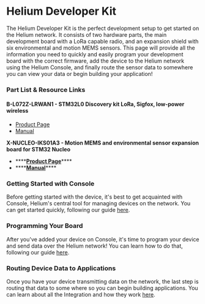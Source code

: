 # Helium Developer Kit

The Helium Developer Kit is the perfect development setup to get started on the Helium network. It consists of two hardware parts, the main development board with a LoRa capable radio, and an expansion shield with six environmental and motion MEMS sensors. This page will provide all the information you need to quickly and easily program your development board with the correct firmware, add the device to the Helium network using the Helium Console, and finally route the sensor data to somewhere you can view your data or begin building your application!

### Part List & Resource Links

#### B-L072Z-LRWAN1 - **STM32L0 Discovery kit LoRa, Sigfox, low-power wireless**

* [Product Page](https://www.st.com/en/evaluation-tools/b-l072z-lrwan1.html)
* [Manual](https://www.st.com/resource/en/user_manual/dm00352032-getting-started-with-ultralowpower-stm32l0-and-lora-discovery-kit-stmicroelectronics.pdf)

**X-NUCLEO-IKS01A3 - Motion MEMS and environmental sensor expansion board for STM32 Nucleo**

* \*\*\*\*[**Product Page**](https://www.st.com/en/ecosystems/x-nucleo-iks01a3.html)\*\*\*\*
* \*\*\*\*[**Manual**](https://www.st.com/resource/en/user_manual/dm00601501-getting-started-with-the-xnucleoiks01a3-motion-mems-and-environmental-sensor-expansion-board-for-stm32-nucleo-stmicroelectronics.pdf)\*\*\*\*

### Getting Started with Console

Before getting started with the device, it's best to get acquainted with Console, Helium's central tool for managing devices on the network. You can get started quickly, following our guide [here](../console/quickstart.md).

### Programming Your Board

After you've added your device on Console, it's time to program your device and send data over the Helium network! You can learn how to do that, following our guide [here](arduino-quickstart/st-discovery-lrwan1.md).

### Routing Device Data to Applications

Once you have your device transmitting data on the network, the last step is routing that data to some where so you can begin building applications. You can learn about all the Integration and how they work [here](../console/integrations/). 



### 







